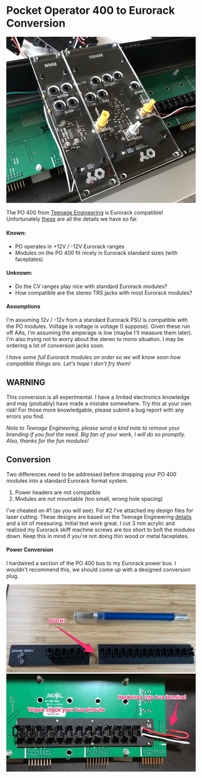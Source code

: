 # Pocket Operator 400 to Eurorack Conversion

![](placed_modules.jpg)

The PO 400 from [Teenage Engineering](https://teenage.engineering/products/po/modular) is Eurorack compatible! Unfortunately [these](https://teenage.engineering/_img/5c40d68837f9710004314dd3_original.pdf) are all the details we have so far.

#### Known:

+ PO operates in +12V / -12V Eurorack ranges
+ Modules on the PO 400 fit nicely in Eurorack standard sizes (with faceplates)

#### Unknown:

+ Do the CV ranges play nice with standard Eurorack modules?
+ How compatible are the stereo TRS jacks with most Eurorack modules?

#### Assumptions

I'm assuming 12v / -12v from a standard Eurorack PSU is compatible with the PO modules. Voltage is voltage is voltage (I suppose). Given these run off AAs, I'm assuming the amperage is low (maybe I'll measure them later). I'm also trying not to worry about the stereo to mono situation. I may be ordering a lot of conversion jacks soon.

_I have some full Eurorack modules on order so we will know soon how compatible things are. Let's hope I don't fry them!_


## WARNING ##

This conversion is all experimental. I have a limited electronics knowledge and may (probably) have made a mistake somewhere. Try this at your own risk! For those more knowledgable, please submit a bug report with any errors you find.

_Note to Teenage Engineering, please send a kind note to remove your branding if you feel the need. Big fan of your work, I will do so promptly. Also, thanks for the fun modules!_


## Conversion
Two differences need to be addressed before dropping your PO 400 modules into a standard Eurorack format system.

1. Power headers are not compatible
2. Modules are not mountable (too small, wrong hole spacing)

I've cheated on #1 (as you will see). For #2 I've attached my design files for laser cutting. These designs are based on the Teenage Engineering [details](https://teenage.engineering/_img/5c40d68837f9710004314dd3_original.pdf) and a lot of measuring. Initial test work great. I cut 3 mm acrylic and realized my Eurorack skiff machine screws are too short to bolt the modules down. Keep this in mind if you're not doing thin wood or metal faceplates.

#### Power Conversion

I hardwired a section of the PO 400 bus to my Eurorack power bus. I wouldn't recommend this, we should come up with a designed conversion plug.

![](bus_mod.jpg)
![](installed_bus.jpg)

